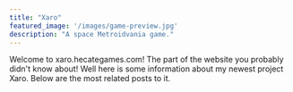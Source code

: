 ```yaml
---
title: "Xaro"
featured_image: '/images/game-preview.jpg'
description: "A space Metroidvania game."
---
```

Welcome to xaro.hecategames.com! The part of the website you probably didn't know about! Well here is some information about my newest project Xaro. Below are the most related posts to it.
